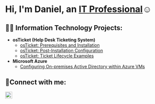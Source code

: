 <h1>Hi, I'm Daniel, an <a href="https://linkedin.com/in/Josh">IT Professional</a>☺</h1>

<h2>👨‍💻 Information Technology Projects:</h2>

- <b>osTicket (Help Desk Ticketing System)</b>
  - [osTicket: Prerequisites and Installation](https://github.com/daniel-house-create/osTicket-Installation)
  - [osTicket: Post-Installation Configuration](https://github.com/daniel-house-create/osTicket-Post-Install)
  - [osTicket: Ticket Lifecycle Examples](https://github.com/daniel-house-create/osTickets-Tickets)
- <b>Microsoft Azure</b>
  - [Configuring On-premises Active Directory within Azure VMs](https://github.com/daniel-house-create/active-directory-setup)

<h2>🤳Connect with me:</h2>

[<img align="left" alt="Josh | LinkedIn" width="22px" src="https://cdn.jsdelivr.net/npm/simple-icons@v3/icons/linkedin.svg" />][linkedin]

[linkedin]: (https://www.linkedin.com/in/daniel-house-b45579330/)

<!---
Daniel-House-create/Daniel-House-create is a ✨ special ✨ repository because its `README.md` (this file) appears on your GitHub profile.
You can click the Preview link to take a look at your changes.
--->
